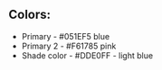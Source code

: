 ## Colors:

- Primary - #051EF5 blue
- Primary 2 - #F61785 pink
- Shade color - #DDE0FF - light blue
